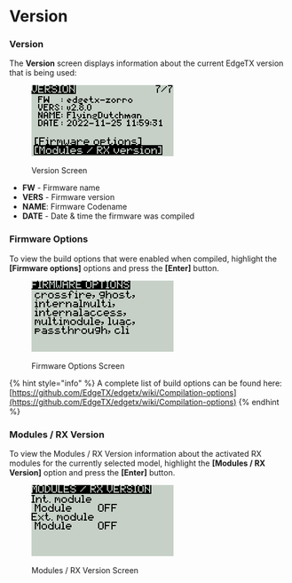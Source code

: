 # Version

### Version

The **Version** screen displays information about the current EdgeTX version that is being used:

<figure><img src="../../.gitbook/assets/bwversion1.png" alt=""><figcaption><p>Version Screen</p></figcaption></figure>

* **FW** - Firmware name
* **VERS** - Firmware version
* **NAME**: Firmware Codename
* **DATE** - Date & time the firmware was compiled

### Firmware Options&#x20;

To view the build options that were enabled when compiled, highlight the **\[Firmware options]** options and press the **\[Enter]** button.

<figure><img src="../../.gitbook/assets/bwversion2.png" alt=""><figcaption><p>Firmware Options Screen</p></figcaption></figure>

{% hint style="info" %}
A complete list of build options can be found here: [https://github.com/EdgeTX/edgetx/wiki/Compilation-options](https://github.com/EdgeTX/edgetx/wiki/Compilation-options)
{% endhint %}

### **Modules / RX Version**

To view the Modules / RX Version information about the activated RX modules for the currently selected model, highlight the **\[Modules / RX Version]** option and press the **\[Enter]** button.

<figure><img src="../../.gitbook/assets/bwversion3.png" alt=""><figcaption><p>Modules / RX Version Screen</p></figcaption></figure>
